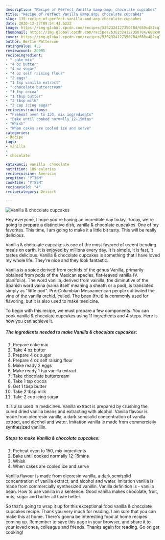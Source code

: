 ```yaml
---
description: "Recipe of Perfect Vanilla &amp;amp; chocolate cupcakes"
title: "Recipe of Perfect Vanilla &amp;amp; chocolate cupcakes"
slug: 139-recipe-of-perfect-vanilla-and-amp-chocolate-cupcakes
date: 2020-12-27T09:54:41.522Z
image: https://img-global.cpcdn.com/recipes/5362324127350784/680x482cq70/vanilla-chocolate-cupcakes-recipe-main-photo.jpg
thumbnail: https://img-global.cpcdn.com/recipes/5362324127350784/680x482cq70/vanilla-chocolate-cupcakes-recipe-main-photo.jpg
cover: https://img-global.cpcdn.com/recipes/5362324127350784/680x482cq70/vanilla-chocolate-cupcakes-recipe-main-photo.jpg
author: Bertie Patterson
ratingvalue: 4.5
reviewcount: 20995
recipeingredient:
- " cake mix"
- "4 oz butter"
- "4 oz sugar"
- "4 oz self raising flour"
- "2 eggs"
- "1 tsp vanilla extract"
- " chocolate buttercream"
- "1 tsp cocoa"
- "1 tbsp butter"
- "2 tbsp milk"
- "2 cup icing sugar"
recipeinstructions:
- "Preheat oven to 150, mix ingredients"
- "Bake until cooked normally 12-15mins"
- "Whisk"
- "When cakes are cooled ice and serve"
categories:
- Recipe
tags:
- vanilla
- 
- chocolate

katakunci: vanilla  chocolate 
nutrition: 189 calories
recipecuisine: American
preptime: "PT36M"
cooktime: "PT52M"
recipeyield: "4"
recipecategory: Dessert

---
```



![Vanilla &amp; chocolate cupcakes](https://img-global.cpcdn.com/recipes/5362324127350784/680x482cq70/vanilla-chocolate-cupcakes-recipe-main-photo.jpg)

Hey everyone, I hope you're having an incredible day today. Today, we're going to prepare a distinctive dish, vanilla &amp; chocolate cupcakes. One of my favorites. This time, I am going to make it a little bit tasty. This will be really delicious.

Vanilla &amp; chocolate cupcakes is one of the most favored of recent trending meals on earth. It is enjoyed by millions every day. It is simple, it is fast, it tastes delicious. Vanilla &amp; chocolate cupcakes is something that I have loved my whole life. They're nice and they look fantastic.

Vanilla is a spice derived from orchids of the genus Vanilla, primarily obtained from pods of the Mexican species, flat-leaved vanilla (V. planifolia). The word vanilla, derived from vainilla, the diminutive of the Spanish word vaina (vaina itself meaning a sheath or a pod), is translated simply as &#34;little pod&#34;. Pre-Columbian Mesoamerican people cultivated the vine of the vanilla orchid, called. The bean (fruit) is commonly used for flavoring, but it is also used to make medicine.


To begin with this recipe, we must prepare a few components. You can cook vanilla &amp; chocolate cupcakes using 11 ingredients and 4 steps. Here is how you can achieve it.

<!--inarticleads1-->

##### The ingredients needed to make Vanilla &amp; chocolate cupcakes:

1. Prepare  cake mix
1. Take 4 oz butter
1. Prepare 4 oz sugar
1. Prepare 4 oz self raising flour
1. Make ready 2 eggs
1. Make ready 1 tsp vanilla extract
1. Take  chocolate buttercream
1. Take 1 tsp cocoa
1. Get 1 tbsp butter
1. Take 2 tbsp milk
1. Take 2 cup icing sugar


It is also used in medicines. Vanilla extract is prepared by crushing the cured dried vanilla beans and extracting with alcohol. Vanilla flavour is made from oleoresin vanilla, a dark semisolid concentration of vanilla extract, and alcohol and water. Imitation vanilla is made from commercially synthesized vanillin. 

<!--inarticleads2-->

##### Steps to make Vanilla &amp; chocolate cupcakes:

1. Preheat oven to 150, mix ingredients
1. Bake until cooked normally 12-15mins
1. Whisk
1. When cakes are cooled ice and serve


Vanilla flavour is made from oleoresin vanilla, a dark semisolid concentration of vanilla extract, and alcohol and water. Imitation vanilla is made from commercially synthesized vanillin. Vanilla definition is - vanilla bean. How to use vanilla in a sentence. Good vanilla makes chocolate, fruit, nuts, sugar and butter all taste better. 

So that's going to wrap it up for this exceptional food vanilla &amp; chocolate cupcakes recipe. Thank you very much for reading. I am sure that you can make this at home. There's gonna be interesting food at home recipes coming up. Remember to save this page in your browser, and share it to your loved ones, colleague and friends. Thanks again for reading. Go on get cooking!
